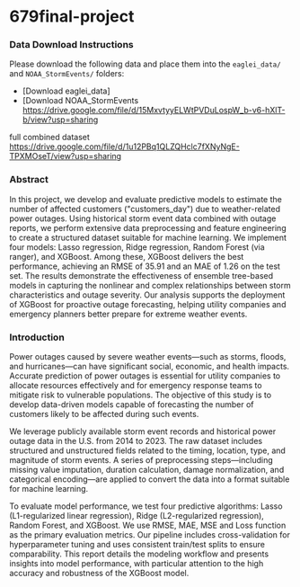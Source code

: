 # 679final-project


### Data Download Instructions
Please download the following data and place them into the `eaglei_data/` and `NOAA_StormEvents/` folders:

- [Download eaglei_data]
- [Download NOAA_StormEvents
https://drive.google.com/file/d/15MxvtyyELWtPVDuLospW_b-v6-hXlT-b/view?usp=sharing

full combined dataset
https://drive.google.com/file/d/1u12PBq1QLZQHclc7fXNyNgE-TPXMOseT/view?usp=sharing


###   Abstract
In this project, we develop and evaluate predictive models to estimate the number of affected customers ("customers_day") due to weather-related power outages. Using historical storm event data combined with outage reports, we perform extensive data preprocessing and feature engineering to create a structured dataset suitable for machine learning. We implement four models: Lasso regression, Ridge regression, Random Forest (via ranger), and XGBoost. Among these, XGBoost delivers the best performance, achieving an RMSE of 35.91 and an MAE of 1.26 on the test set. The results demonstrate the effectiveness of ensemble tree-based models in capturing the nonlinear and complex relationships between storm characteristics and outage severity. Our analysis supports the deployment of XGBoost for proactive outage forecasting, helping utility companies and emergency planners better prepare for extreme weather events.

###   Introduction
Power outages caused by severe weather events—such as storms, floods, and hurricanes—can have significant social, economic, and health impacts. Accurate prediction of power outages is essential for utility companies to allocate resources effectively and for emergency response teams to mitigate risk to vulnerable populations. The objective of this study is to develop data-driven models capable of forecasting the number of customers likely to be affected during such events.

We leverage publicly available storm event records and historical power outage data in the U.S. from 2014 to 2023. The raw dataset includes structured and unstructured fields related to the timing, location, type, and magnitude of storm events. A series of preprocessing steps—including missing value imputation, duration calculation, damage normalization, and categorical encoding—are applied to convert the data into a format suitable for machine learning.

To evaluate model performance, we test four predictive algorithms: Lasso (L1-regularized linear regression), Ridge (L2-regularized regression), Random Forest, and XGBoost. We use RMSE, MAE,  MSE and Loss function as the primary evaluation metrics. Our pipeline includes cross-validation for hyperparameter tuning and uses consistent train/test splits to ensure comparability. This report details the modeling workflow and presents insights into model performance, with particular attention to the high accuracy and robustness of the XGBoost model.
